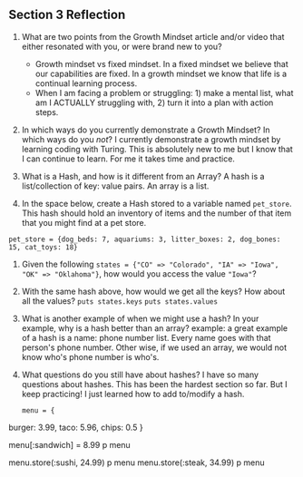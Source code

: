 ## Section 3 Reflection

1. What are two points from the Growth Mindset article and/or video that either resonated with you, or were brand new to you?
    * Growth mindset vs fixed mindset.   In a fixed mindset we believe that our capabilities are fixed.  In a growth mindset we know that life is a continual learning process.
    * When I am facing a problem or struggling: 1) make a mental list, what am I ACTUALLY struggling with, 2) turn it into a plan with action steps.

1. In which ways do you currently demonstrate a Growth Mindset? In which ways do you _not_?
  I currently demonstrate a growth mindset by learning coding with Turing.  This is absolutely new to me but I know that I can continue to learn.  For me it takes time and practice.  

1. What is a Hash, and how is it different from an Array? A hash is a list/collection of key: value pairs. An array is a list.

1. In the space below, create a Hash stored to a variable named `pet_store`.  This hash should hold an inventory of items and the number of that item that you might find at a pet store.

```
pet_store = {dog_beds: 7, aquariums: 3, litter_boxes: 2, dog_bones: 15, cat_toys: 18}
```

1. Given the following `states = {"CO" => "Colorado", "IA" => "Iowa", "OK" => "Oklahoma"}`, how would you access the value `"Iowa"`?

1. With the same hash above, how would we get all the keys?  How about all the values?
`puts states.keys`      `puts states.values`
1. What is another example of when we might use a hash?  In your example, why is a hash better than an array?
example: a great example of a hash is a name: phone number list.  Every name goes with that person's phone number.  Other wise, if we used an array, we would not know who's phone number is who's.
1. What questions do you still have about hashes?
   I have so many questions about hashes.  This has been the hardest section so far.  But I keep practicing! I just learned how to add to/modify a hash.
   ```
   menu = {
  burger: 3.99,
  taco: 5.96,
  chips: 0.5
}

menu[:sandwich] = 8.99
p menu

menu.store(:sushi, 24.99)
p menu
menu.store(:steak, 34.99)
p menu
```
